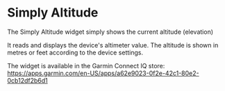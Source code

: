# Simply Altitude
The Simply Altitude widget simply shows the current altitude (elevation)

It reads and displays the device's altimeter value.
The altitude is shown in metres or feet according to the device settings.

The widget is available in the Garmin Connect IQ store:
https://apps.garmin.com/en-US/apps/a62e9023-0f2e-42c1-80e2-0cb12df2b6d1
